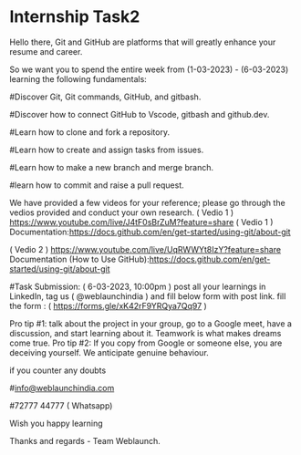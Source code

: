 # Internship Task2
Hello there,
Git and GitHub are platforms that will greatly enhance your resume and career.

So we want you to spend the entire week from (1-03-2023) - (6-03-2023) learning the following fundamentals:

#Discover Git, Git commands, GitHub, and gitbash.

#Discover how to connect GitHub to Vscode, gitbash and github.dev.

#Learn how to clone and fork a repository.

#Learn how to create and assign tasks from issues.

#Learn how to make a new branch and merge branch.

#learn how to commit and raise a pull request.

We have provided a few videos for your reference; please go through the vedios provided and conduct your own research.
( Vedio 1 )
https://www.youtube.com/live/J4tF0sBrZuM?feature=share ( Vedio 1 ) 
Documentation:https://docs.github.com/en/get-started/using-git/about-git

( Vedio 2 )
https://www.youtube.com/live/UqRWWYt8IzY?feature=share
Documentation (How to Use GitHub):https://docs.github.com/en/get-started/using-git/about-git

#Task Submission: ( 6-03-2023, 10:00pm )
post all your learnings in LinkedIn, tag us ( @weblaunchindia ) and fill below form with post link.
fill the form : ( https://forms.gle/xK42rF9YRQya7Qq97 )

Pro tip #1: talk about the project in your group, go to a Google meet, have a discussion, and start learning about it. Teamwork is what makes dreams come true.
Pro tip #2: If you copy from Google or someone else, you are deceiving yourself. We anticipate genuine behaviour.

if you counter any doubts

#info@weblaunchindia.com

#72777 44777 ( Whatsapp)

Wish you happy learning

Thanks and regards - Team Weblaunch.
